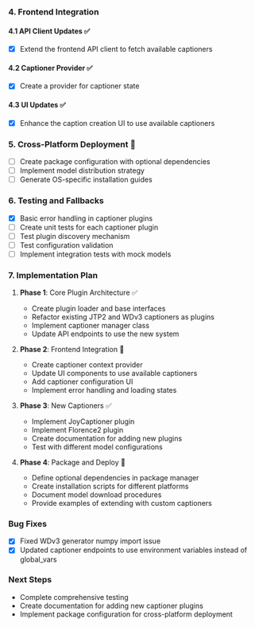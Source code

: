 ### 4. Frontend Integration

#### 4.1 API Client Updates ✅

- [x] Extend the frontend API client to fetch available captioners

#### 4.2 Captioner Provider ✅

- [x] Create a provider for captioner state

#### 4.3 UI Updates ✅

- [x] Enhance the caption creation UI to use available captioners

### 5. Cross-Platform Deployment 🔄

- [ ] Create package configuration with optional dependencies
- [ ] Implement model distribution strategy
- [ ] Generate OS-specific installation guides

### 6. Testing and Fallbacks

- [x] Basic error handling in captioner plugins
- [ ] Create unit tests for each captioner plugin
- [ ] Test plugin discovery mechanism
- [ ] Test configuration validation
- [ ] Implement integration tests with mock models

### 7. Implementation Plan

1. **Phase 1**: Core Plugin Architecture ✅
   - Create plugin loader and base interfaces
   - Refactor existing JTP2 and WDv3 captioners as plugins
   - Implement captioner manager class
   - Update API endpoints to use the new system

2. **Phase 2**: Frontend Integration 🔄
   - Create captioner context provider
   - Update UI components to use available captioners
   - Add captioner configuration UI
   - Implement error handling and loading states

3. **Phase 3**: New Captioners ✅
   - Implement JoyCaptioner plugin
   - Implement Florence2 plugin
   - Create documentation for adding new plugins
   - Test with different model configurations

4. **Phase 4**: Package and Deploy 🔄
   - Define optional dependencies in package manager
   - Create installation scripts for different platforms
   - Document model download procedures
   - Provide examples of extending with custom captioners

### Bug Fixes

- [x] Fixed WDv3 generator numpy import issue
- [x] Updated captioner endpoints to use environment variables instead of global_vars

### Next Steps

- Complete comprehensive testing
- Create documentation for adding new captioner plugins
- Implement package configuration for cross-platform deployment
